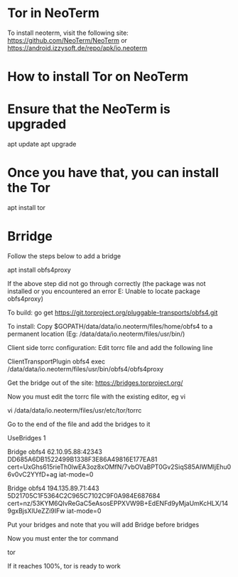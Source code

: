 # Tor in NeoTerm

To install neoterm, visit the following site:
https://github.com/NeoTerm/NeoTerm
or
https://android.izzysoft.de/repo/apk/io.neoterm

# How to install Tor on NeoTerm

# Ensure that the NeoTerm is upgraded

apt update
apt upgrade

# Once you have that, you can install the Tor
apt install tor

# Brridge
Follow the steps below to add a bridge

apt install obfs4proxy

If the above step did not go through correctly 
(the package was not installed or you encountered an error E: Unable to locate package obfs4proxy)

To build: go get https://git.torproject.org/pluggable-transports/obfs4.git

To install: Copy $GOPATH/data/data/io.neoterm/files/home/obfs4 to a permanent location (Eg: /data/data/io.neoterm/files/usr/bin/)

Client side torrc configuration:
Edit torrc file and add the following line

ClientTransportPlugin obfs4 exec /data/data/io.neoterm/files/usr/bin/obfs4/obfs4proxy

Get the bridge out of the site:
https://bridges.torproject.org/

Now you must edit the torrc file with the existing editor, eg vi

vi /data/data/io.neoterm/files/usr/etc/tor/torrc

Go to the end of the file and add the bridges to it

UseBridges 1

Bridge obfs4 62.10.95.88:42343 DD685A6DB1522499B1338F3E86A49816E177EA81 cert=UxGhs615rieTh0lwEA3oz8xOMfN/7vbOVaBPT0Gv2SiqS85AIWMljEhu06v0vC2YYfD+ag iat-mode=0

Bridge obfs4 194.135.89.71:443 5D21705C1F5364C2C965C7102C9F0A984E687684 cert=nz/53KYM6QIvReGaC5eAsosEPPXVW9B+EdENFd9yMjaUmKcHLX/149gxBjsXlUeZZi9IFw iat-mode=0

Put your bridges and note that you will add Bridge before bridges

Now you must enter the tor command

tor

If it reaches 100%, tor is ready to work
